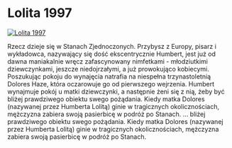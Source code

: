 Lolita 1997 
=============
[![Lolita 1997 ](http://vidos.pl/images/player.gif)](http://vidos.pl/lolita-1997)

 Rzecz dzieje się w Stanach Zjednoczonych. Przybysz z Europy, pisarz i wykładowca, nazywający się dość ekscentrycznie Humbert, jest już od dawna maniakalnie wręcz zafascynowany nimfetkami - młodziutkimi dziewczynkami, jeszcze niedojrzałymi, a już prowokująco kobiecymi. Poszukując pokoju do wynajęcia natrafia na niespełna trzynastoletnią Dolores Haze, która oczarowuje go od pierwszego wejrzenia. Humbert wynajmuje pokój u matki dziewczynki, a następnie żeni się z nią, żeby być bliżej prawdziwego obiektu swego pożądania. Kiedy matka Dolores (nazywanej przez Humberta Lolitą) ginie w tragicznych okolicznościach, mężczyzna zabiera swoją pasierbicę w podróż po Stanach.  ... bliżej prawdziwego obiektu swego pożądania. Kiedy matka Dolores (nazywanej przez Humberta Lolitą) ginie w tragicznych okolicznościach, mężczyzna zabiera swoją pasierbicę w podróż po Stanach.
